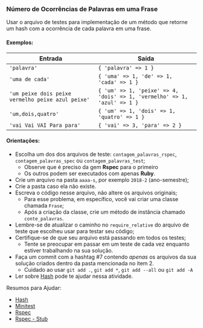 ### Número de Ocorrências de Palavras em uma Frase

Usar o arquivo de testes para implementação de um método que retorne um hash com a ocorrência de cada palavra em uma frase.

#### Exemplos:

Entrada | Saída
------------ | -------------
`'palavra'` | `{ 'palavra' => 1 }`
`'uma de cada'` | `{ 'uma' => 1, 'de' => 1, 'cada' => 1 }`
`'um peixe dois peixe vermelho peixe azul peixe'` | `{ 'um' => 1, 'peixe' => 4, 'dois' => 1, 'vermelho' => 1, 'azul' => 1 }`
`'um,dois,quatro'` | `{ 'um' => 1, 'dois' => 1, 'quatro' => 1 }`
`'vai Vai VAI Para para'` | `{ 'vai' => 3, 'para' => 2 }`

#### Orientações:

- Escolha um dos dos arquivos de teste: `contagem_palavras_rspec`, `contagem_palavras_spec` ou `contagem_palavras_test`;
  - Observe que é preciso da gem **Rspec** para o primeiro
  - Os outros podem ser executados com apenas **Ruby**.
- Crie um arquivo na pasta `aaaa-s`, por exemplo `2018-2` (ano-semestre);
- Crie a pasta caso ela não existe.
- Escreva o código nesse arquivo, não altere os arquivos originais;
  - Para esse problema, em específico, você vai criar uma classe chamada `Frase`;
  - Após a criação da classe, crie um método de instância chamado `conte_palavras`.
- Lembre-se de atualizar o caminho no `require_relative` do arquivo de teste que escolheu usar para testar seu código;
- Certifique-se de que seu arquivo está passando em todos os testes;
  - Tente se preocupar em passar em um teste de cada vez enquanto estiver trabalhando na sua solução.
- Faça um commit com a hashtag #7 contendo *apenas* os arquivos da sua solução criados dentro da pasta mencionada no item 2.
  - Cuidado ao usar `git add .`, `git add *`, `git add --all` ou `git add -A`
- Ler sobre [Hash](https://docs.ruby-lang.org/en/2.3.0/Hash.html) pode te ajudar nessa atividade.

Resumos para Ajudar:
- [Hash](https://docs.ruby-lang.org/en/2.3.0/Hash.html)
- [Minitest](https://gist.github.com/elissonmichael/6d2396a8c3a86697bb947724919d973a)
- [Rspec](https://gist.github.com/elissonmichael/455c7fa6f25f4cff6e493cd0f40135ea)
- [Rspec - Stub](https://gist.github.com/elissonmichael/b99ff1506080bc30cdc93e95cd509c6a)

